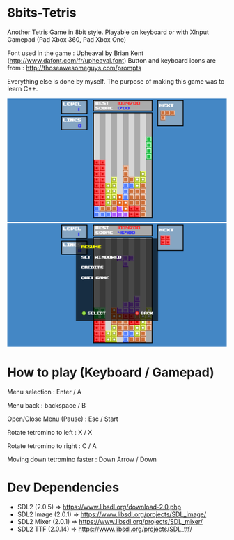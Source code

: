 # 8bits-Tetris

Another Tetris Game in 8bit style. Playable on keyboard or with XInput Gamepad (Pad Xbox 360, Pad Xbox One)

Font used in the game : Upheaval by Brian Kent (http://www.dafont.com/fr/upheaval.font)
Button and keyboard icons are from : http://thoseawesomeguys.com/prompts

Everything else is done by myself. The purpose of making this game was to learn C++.

![Screenshot in game](screenshot1.png?raw=true "In game")
![Screenshot pause/menu](screenshot2.png?raw=true "Pause/menu")

# How to play (Keyboard / Gamepad)
Menu selection : Enter / A

Menu back : backspace / B

Open/Close Menu (Pause) : Esc / Start

Rotate tetromino to left : X / X

Rotate tetromino to right : C / A

Moving down tetromino faster : Down Arrow / Down

# Dev Dependencies
- SDL2 (2.0.5) => https://www.libsdl.org/download-2.0.php
- SDL2 Image (2.0.1) => https://www.libsdl.org/projects/SDL_image/
- SDL2 Mixer (2.0.1) => https://www.libsdl.org/projects/SDL_mixer/
- SDL2 TTF (2.0.14) => https://www.libsdl.org/projects/SDL_ttf/
